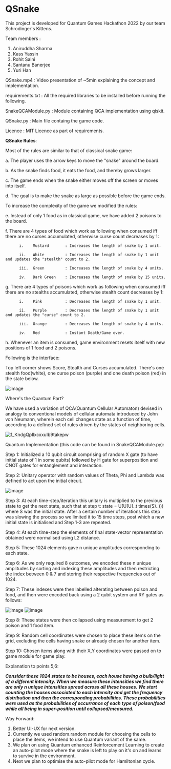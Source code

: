 # QSnake
This project is developed for Quantum Games Hackathon 2022 by our team Schrodinger's Kittens.

Team members :
  1. Aniruddha Sharma
  2. Kass Yassin
  3. Rohit Saini
  4. Santanu Banerjee
  5. Yuri Han

QSnake.mp4        : Video presentation of ~5min explaining the concept and implementation.

requirements.txt  : All the required libraries to be installed before running the following.

SnakeQCAModule.py : Module containing QCA implementation using qiskit.

QSnake.py         : Main file containg the game code.

Licence           : MIT Licence as part of requirements.

**QSnake Rules**:

Most of the rules are similar to that of classical snake game:

  a. The player uses the arrow keys to move the "snake" around the board.

  b. As the snake finds food, it eats the food, and thereby grows larger.

  c. The game ends when the snake either moves off the screen or moves into itself.

  d. The goal is to make the snake as large as possible before the game ends.

To increase the complexity of the game we modified the rules:

  e. Instead of only 1 food as in classical game, we have added 2 poisons to the board.

  f. There are 4 types of food which work as following when consumed iff there are no curses accumulated, otherwise curse count decreases by 1:

          i.    Mustard       : Increases the length of snake by 1 unit.
          
          ii.   White         : Increases the length of snake by 1 unit and updates the "stealth" count to 2.
          
          iii.  Green         : Increases the length of snake by 4 units.
          
          iv.   Dark Green    : Increases the length of snake by 15 units.
          
  g. There are 4 types of poisons which work as following when consumed iff there are no stealths accumulated, otherwise stealth count decreases by 1:
 
          i.    Pink          : Decreases the length of snake by 1 unit.
          
          ii.   Purple        : Decreases the length of snake by 1 unit and updates the "curse" count to 2.
          
          iii.  Orange        : Decreases the length of snake by 4 units.
          
          iv.   Red           : Instant Death/Game over.
          
  h. Whenever an item is consumed, game environment resets itself with new positions of 1 food and 2 poisons.

Following is the interface:

  Top left corner shows Score, Stealth and Curses accumulated.
  There's one stealth food(white), one curse poison (purple) and one death poison (red) in the state below.
  
![image](https://user-images.githubusercontent.com/56411951/193431319-45024466-967c-41c6-89e8-5ded30641b1a.png)


Where's the Quantum Part?

  We have used a variation of QCA(Quantum Cellular Automaton) devised in analogy to conventional models of cellular automata introduced by John von Neumann, wherein
  each cell changes state as a function of time, according to a defined set of rules driven by the states of neighboring cells. 
  
  ![1_KndgQpIlxcxxuIb9takepw](https://user-images.githubusercontent.com/56411951/193433968-a18c0ad2-cefb-4f3c-85f3-67543ce4441c.gif)

Quantum Implementation (this code can be found in SnakeQCAModule.py):

  Step 1: Initialized a 10 qubit circuit comprising of random X gate (to have initial state of 1 in some qubits) followed by H gate for superposition and CNOT gates for entanglement and interaction.
  
  Step 2: Unitary operator with random values of Theta, Phi and Lambda was defined to act upon the initial circuit.
  
  ![image](https://user-images.githubusercontent.com/56411951/193432248-f30d5d0b-e0ff-4d3c-86e5-0241330be36c.png)

  
  Step 3: At each time-step/iteration this unitary is multiplied to the previous state to get the next state, such that at step t: state = U(U(U(..t times(S)..))) where S was the initial state. After a certain number of iterations this step was slowing the process so we limited it to 15 time steps, post which a new initial state is initialised and Step 1-3 are repeated.
  
  Step 4: At each time-step the elements of final state-vector representation obtained were normalised using L2 distance.
  
  Step 5: These 1024 elements gave n unique amplitudes corresponding to each state.
  
  Step 6: As we only required 8 outcomes, we encoded these n unique amplitudes by sorting and indexing these amplitudes and then restricting the index between 0 & 7 and storing their respective frequencies out of 1024.
  
  Step 7: These indexes were then labelled alterating between poison and food, and then were encoded back using a 2 qubit system and RY gates as follows:
  
  ![image](https://user-images.githubusercontent.com/56411951/193432260-43ee345f-dc57-413a-923a-38bbf6afa56c.png)
  ![image](https://user-images.githubusercontent.com/56411951/193432270-1235293c-885f-4dd1-9e3e-9fe5a98347ab.png)

  Step 8: These states were then collapsed using measurement to get 2 poison and 1 food item.
  
  Step 9: Random cell coordinates were chosen to place these items on the grid, excluding the cells having snake or already chosen for another item.
  
  Step 10: Chosen items along with their X,Y coordinates were passed on to game module for game play.
  
Explanation to points 5,6:

  _**Consider these 1024 states to be houses, each house having a bulb/light of a different intensity. When we measure these intensities we find there are only n unique intensities spread across all these houses. We start counting the houses associated to each intensity and get the frequency distribution and then the corresponding probabilities. These probabilities were used as the probabilities of occurrance of each type of poison/food while all being in super-position until collapsed/measured.**_
  

Way Forward:

1. Better UI-UX for next version.
2. Currently we used random.random module for choosing the cells to place the items, we intend to use Quantum variant of the same.
3. We plan on using Quantum enhanced Reinforcement Learning to create an auto-pilot mode where the snake is left to play on it's on and learns to survive in the environment.
4. Next we plan to optimise the auto-pilot mode for Hamiltonian cycle.
